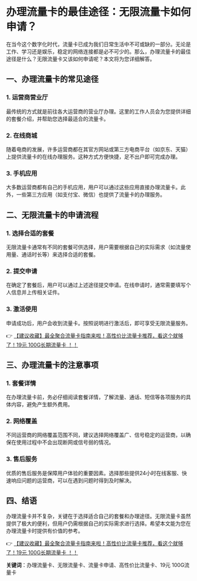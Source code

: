 # 办理流量卡的最佳途径：无限流量卡如何申请？

在当今这个数字化时代，流量卡已成为我们日常生活中不可或缺的一部分。无论是工作、学习还是娱乐，稳定的网络连接都是必不可少的。那么，办理流量卡的最佳途径是什么？无限流量卡又该如何申请呢？本文将为您详细解答。

## 一、办理流量卡的常见途径

### 1. 运营商营业厅
最传统的方式就是前往各大运营商的营业厅办理。这里的工作人员会为您提供详细的套餐介绍，并帮助您选择最适合的流量卡。

### 2. 在线商城
随着电商的发展，许多运营商都在其官方网站或第三方电商平台（如京东、天猫）上提供流量卡的在线办理服务。这种方式方便快捷，足不出户即可完成办理。

### 3. 手机应用
大多数运营商都有自己的手机应用，用户可以通过这些应用直接办理流量卡。此外，一些第三方应用（如支付宝、微信）也提供了流量卡的办理服务。

## 二、无限流量卡的申请流程

### 1. 选择合适的套餐
无限流量卡通常有不同的套餐可供选择，用户需要根据自己的实际需求（如流量使用量、通话时长等）来选择合适的套餐。

### 2. 提交申请
在确定了套餐后，用户可以通过上述途径提交申请。在线申请时，通常需要填写个人信息并上传相关证件。

### 3. 激活使用
申请成功后，用户会收到流量卡。按照说明进行激活后，即可享受无限流量服务。

👉 [【建议收藏】最全聚合流量卡指南来啦！高性价比流量卡推荐，看这个就够了！19元 100G长期流量卡 ！！](https://bit.ly/Liuliangka)

## 三、办理流量卡的注意事项

### 1. 套餐详情
在办理流量卡前，务必仔细阅读套餐详情，了解流量、通话、短信等各项服务的具体内容，避免产生额外费用。

### 2. 网络覆盖
不同运营商的网络覆盖范围不同，建议选择网络覆盖广、信号稳定的运营商，以确保在使用过程中不会出现断网或信号弱的情况。

### 3. 售后服务
优质的售后服务是保障用户体验的重要因素。选择那些提供24小时在线客服、快速响应问题的运营商，可以在遇到问题时得到及时解决。

## 四、结语

办理流量卡并不复杂，关键在于选择适合自己的套餐和办理途径。无限流量卡虽然提供了极大的便利，但用户仍需根据自己的实际需求进行选择。希望本文能为您在办理流量卡时提供有价值的参考。

👉 [【建议收藏】最全聚合流量卡指南来啦！高性价比流量卡推荐，看这个就够了！19元 100G长期流量卡 ！！](https://bit.ly/Liuliangka)

**关键词**：办理流量卡、无限流量卡、流量卡申请、高性价比流量卡、19元 100G流量卡